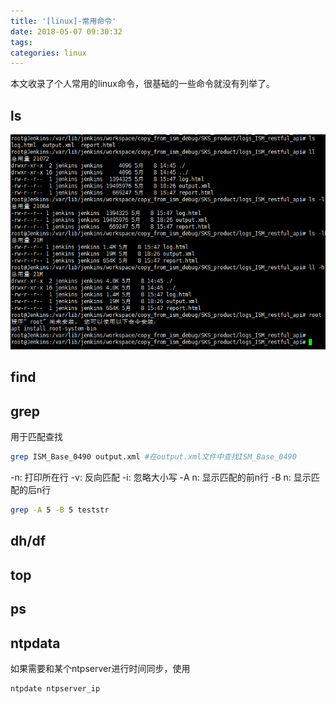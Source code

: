 ```yaml
---
title: '[linux]-常用命令'
date: 2018-05-07 09:30:32
tags:
categories: linux
---
```


本文收录了个人常用的linux命令，很基础的一些命令就没有列举了。

<!--more-->

## ls

![ls](linux-common-cmd/ls.png)

## find

## grep

用于匹配查找

``` bash
grep ISM_Base_0490 output.xml #在output.xml文件中查找ISM_Base_0490
```

-n: 打印所在行
-v: 反向匹配
-i: 忽略大小写
-A n: 显示匹配的前n行
-B n: 显示匹配的后n行

``` bash
grep -A 5 -B 5 teststr
```

## dh/df

## top

## ps

## ntpdata

如果需要和某个ntpserver进行时间同步，使用

``` bash
ntpdate ntpserver_ip
```
